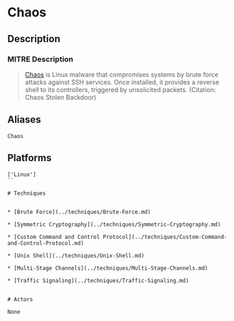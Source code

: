 
# Chaos

## Description

### MITRE Description

> [Chaos](https://attack.mitre.org/software/S0220) is Linux malware that compromises systems by brute force attacks against SSH services. Once installed, it provides a reverse shell to its controllers, triggered by unsolicited packets. (Citation: Chaos Stolen Backdoor)

## Aliases

```
Chaos
```

## Platforms

```
['Linux']
``

# Techniques


* [Brute Force](../techniques/Brute-Force.md)

* [Symmetric Cryptography](../techniques/Symmetric-Cryptography.md)
    
* [Custom Command and Control Protocol](../techniques/Custom-Command-and-Control-Protocol.md)
    
* [Unix Shell](../techniques/Unix-Shell.md)
    
* [Multi-Stage Channels](../techniques/Multi-Stage-Channels.md)
    
* [Traffic Signaling](../techniques/Traffic-Signaling.md)
    

# Actors

None
